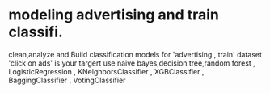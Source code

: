 # modeling advertising and train classifi. 
 clean,analyze and Build classification models for 'advertising , train' dataset 'click on ads' is your targert use naive bayes,decision tree,random forest , LogisticRegression , KNeighborsClassifier , XGBClassifier , BaggingClassifier , VotingClassifier